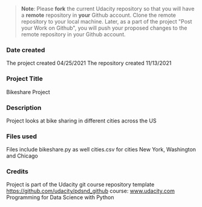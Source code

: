 >**Note**: Please **fork** the current Udacity repository so that you will have a **remote** repository in **your** Github account. Clone the remote repository to your local machine. Later, as a part of the project "Post your Work on Github", you will push your proposed changes to the remote repository in your Github account.

### Date created
The project created 04/25/2021
The repository created 11/13/2021 

### Project Title
Bikeshare Project

### Description
Project looks at bike sharing in different cities across the US

### Files used
Files include bikeshare.py as well cities.csv for cities New York, Washington and Chicago

### Credits
Project is part of the Udacity git course
repository template https://github.com/udacity/pdsnd_github
course: www.udacity.com Programming for Data Science with Python
